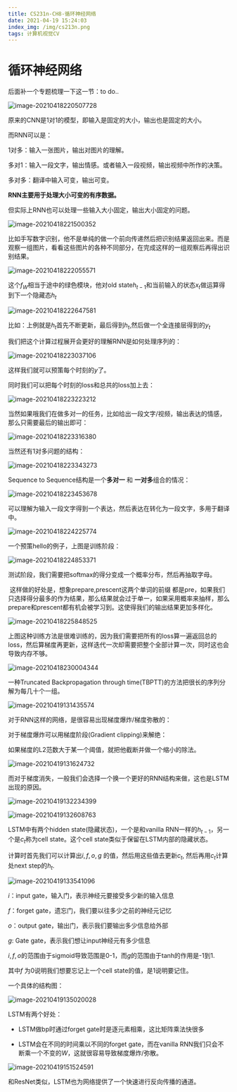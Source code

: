 ```yaml
---
title: CS231n-CH8-循环神经网络
date: 2021-04-19 15:24:03
index_img: /img/cs213n.png
tags: 计算机视觉CV
---
```


# 循环神经网络

后面补一个专题梳理一下这一节：to do..

![image-20210418220507728](https://gitee.com/Chillstep/ChillstepPictures/raw/master/master/image-20210418220507728.png)

原来的CNN是1对1的模型，即输入是固定的大小，输出也是固定的大小。

而RNN可以是：

1对多：输入一张图片，输出对图片的理解。

多对1：输入一段文字，输出情感。或者输入一段视频，输出视频中所作的决策。

多对多：翻译中输入可变，输出可变。



**RNN主要用于处理大小可变的有序数据。**

但实际上RNN也可以处理一些输入大小固定，输出大小固定的问题。

![image-20210418221500352](https://gitee.com/Chillstep/ChillstepPictures/raw/master/master/image-20210418221500352.png)

比如手写数字识别，他不是单纯的做一个前向传递然后把识别结果返回出来。而是观察一组图片，看看这些图片的各种不同部分，在完成这样的一组观察后再得出识别结果。



![image-20210418222055571](https://gitee.com/Chillstep/ChillstepPictures/raw/master/master/image-20210418222055571.png)

这个$f_W$相当于途中的绿色模块，他对old state$h_{t-1}$和当前输入的状态$x_t$做运算得到下一个隐藏态$h_t$



![image-20210418222647581](https://gitee.com/Chillstep/ChillstepPictures/raw/master/master/image-20210418222647581.png)

比如：上例就是$h_t$首先不断更新，最后得到$h_t$,然后做一个全连接层得到的$y_t$



我们把这个计算过程展开会更好的理解RNN是如何处理序列的：

![image-20210418223037106](https://gitee.com/Chillstep/ChillstepPictures/raw/master/master/image-20210418223037106.png)

这样我们就可以预策每个时刻的$y$了。

同时我们可以把每个时刻的loss和总共的loss加上去：

![image-20210418223223212](https://gitee.com/Chillstep/ChillstepPictures/raw/master/master/image-20210418223223212.png)





当然如果哦我们在做多对一的任务，比如给出一段文字/视频，输出表达的情感，那么只需要最后的输出即可：

![image-20210418223316380](https://gitee.com/Chillstep/ChillstepPictures/raw/master/master/image-20210418223316380.png)



当然还有1对多问题的结构：

![image-20210418223343273](https://gitee.com/Chillstep/ChillstepPictures/raw/master/master/image-20210418223343273.png)



Sequence to Sequence结构是一个**多对一** 和 **一对多**组合的情况：

![image-20210418223453678](https://gitee.com/Chillstep/ChillstepPictures/raw/master/master/image-20210418223453678.png)

可以理解为输入一段文字得到一个表达，然后表达在转化为一段文字，多用于翻译中。



![image-20210418224225774](https://gitee.com/Chillstep/ChillstepPictures/raw/master/master/image-20210418224225774.png)

一个预策hello的例子，上图是训练阶段：



![image-20210418224853371](https://gitee.com/Chillstep/ChillstepPictures/raw/master/master/image-20210418224853371.png)

测试阶段，我们需要把softmax的得分变成一个概率分布，然后再抽取字母。

​	这样做的好处是，想象prepare,prescent这两个单词的前缀 都是pre，如果我们只选择得分最多的作为结果，那么结果就会过于单一，如果采用概率来抽样，那么prepare和prescent都有机会被学习到。这使得我们的输出结果更加多样化。





![image-20210418225848525](https://gitee.com/Chillstep/ChillstepPictures/raw/master/master/image-20210418225848525.png)

上图这种训练方法是很难训练的，因为我们需要把所有的loss算一遍返回总的loss，然后算梯度再更新，这样迭代一次却需要把整个全部计算一次，同时这也会导致内存不够。



![image-20210418230004344](https://gitee.com/Chillstep/ChillstepPictures/raw/master/master/image-20210418230004344.png)

一种Truncated Backpropagation through time(TBPTT)的方法把很长的序列分解为每几十个一组。





![image-20210419131435574](https://gitee.com/Chillstep/ChillstepPictures/raw/master/master/image-20210419131435574.png)

对于RNN这样的网络，是很容易出现梯度爆炸/梯度弥散的：

对于梯度爆炸可以用梯度阶段(Gradient clipping)来解绝：

如果梯度的L2范数大于某一个阈值，就把他截断并做一个缩小的除法。

![image-20210419131624732](https://gitee.com/Chillstep/ChillstepPictures/raw/master/master/image-20210419131624732.png)

而对于梯度消失，一般我们会选择一个换一个更好的RNN结构来做，这也是LSTM出现的原因。

![image-20210419132234399](https://gitee.com/Chillstep/ChillstepPictures/raw/master/master/image-20210419132234399.png)





![image-20210419132608763](https://gitee.com/Chillstep/ChillstepPictures/raw/master/master/image-20210419132608763.png)

LSTM中有两个hidden state(隐藏状态)，一个是和vanilla RNN一样的$h_{t-1}$，另一个是$c_t$称为cell state。这个cell state类似于保留在LSTM内部的隐藏状态。

计算时首先我们可以计算出$i,f,o,g$ 的值，然后用这些值去更新$c_t$, 然后再用$c_t$计算处next step的$h_t$.



![image-20210419133541096](https://gitee.com/Chillstep/ChillstepPictures/raw/master/master/image-20210419133541096.png)

$i$：input gate，输入门，表示神经元要接受多少新的输入信息

$f$：forget gate，遗忘门，我们要以往多少之前的神经元记忆

$o$：output gate，输出门，表示我们要输出多少信息给外部

$g$: Gate gate，表示我们想让input神经元有多少信息



$i,f,o$的范围由于sigmoid导致范围是0-1，而$g$的范围由于tanh的作用是-1到1.

其中$f$ 为0说明我们想要忘记上一个cell state的值，是1说明要记住。



一个具体的结构图：

![image-20210419135020028](https://gitee.com/Chillstep/ChillstepPictures/raw/master/master/image-20210419135020028.png)

LSTM有两个好处：

- LSTM做bp时通过forget gate时是逐元素相乘，这比矩阵乘法快很多

- LSTM会在不同的时间乘以不同的forget gate，而在vanilla RNN我们只会不断乘一个不变的$W$，这就很容易导致梯度爆炸/弥散。

![image-20210419151524591](https://gitee.com/Chillstep/ChillstepPictures/raw/master/master/image-20210419151524591.png)

和ResNet类似，LSTM也为网络提供了一个快速进行反向传播的通道。



